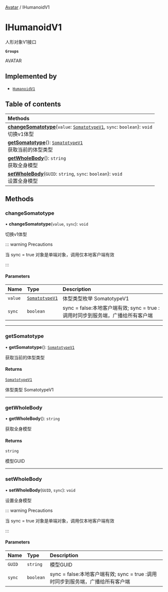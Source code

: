 [Avatar](../groups/Avatar.Avatar.md) / IHumanoidV1

# IHumanoidV1 <Badge type="tip" text="Interface" /> <Score text="IHumanoidV1" />

人形对象V1接口

**`Groups`**

AVATAR

## Implemented by

- [`HumanoidV1`](../classes/Gameplay.HumanoidV1.md)

## Table of contents

| Methods |
| :-----|
| **[changeSomatotype](Gameplay.IHumanoidV1.md#changesomatotype)**(`value`: [`SomatotypeV1`](../enums/Gameplay.SomatotypeV1.md), `sync`: `boolean`): `void` <br> 切换v1体型|
| **[getSomatotype](Gameplay.IHumanoidV1.md#getsomatotype)**(): [`SomatotypeV1`](../enums/Gameplay.SomatotypeV1.md) <br> 获取当前的体型类型|
| **[getWholeBody](Gameplay.IHumanoidV1.md#getwholebody)**(): `string` <br> 获取全身模型|
| **[setWholeBody](Gameplay.IHumanoidV1.md#setwholebody)**(`GUID`: `string`, `sync`: `boolean`): `void` <br> 设置全身模型|

## Methods

### changeSomatotype <Score text="changeSomatotype" /> 

• **changeSomatotype**(`value`, `sync`): `void` 

切换v1体型

::: warning Precautions

当 sync = true 对象是单端对象，调用仅本地客户端有效

:::


#### Parameters

| Name | Type | Description |
| :------ | :------ | :------ |
| `value` | [`SomatotypeV1`](../enums/Gameplay.SomatotypeV1.md) |  体型类型枚举 SomatotypeV1 |
| `sync` | `boolean` | sync = false:本地客户端有效; sync = true :调用时同步到服务端，广播给所有客户端 |


___

### getSomatotype <Score text="getSomatotype" /> 

• **getSomatotype**(): [`SomatotypeV1`](../enums/Gameplay.SomatotypeV1.md) 

获取当前的体型类型


#### Returns

[`SomatotypeV1`](../enums/Gameplay.SomatotypeV1.md)

体型类型 SomatotypeV1

___

### getWholeBody <Score text="getWholeBody" /> 

• **getWholeBody**(): `string` 

获取全身模型


#### Returns

`string`

模型GUID

___

### setWholeBody <Score text="setWholeBody" /> 

• **setWholeBody**(`GUID`, `sync`): `void` 

设置全身模型

::: warning Precautions

当 sync = true 对象是单端对象，调用仅本地客户端有效

:::


#### Parameters

| Name | Type | Description |
| :------ | :------ | :------ |
| `GUID` | `string` | 模型GUID |
| `sync` | `boolean` | sync = false:本地客户端有效; sync = true :调用时同步到服务端，广播给所有客户端 |

